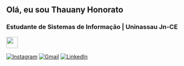 ## Olá, eu sou Thauany Honorato 

### Estudante de Sistemas de Informação | Uninassau Jn-CE

<p>
  <img src="https://skillicons.dev/icons?i=html,css,js" width="30" height="30" />
</p>


[![Instagram](https://img.shields.io/badge/Instagram-%23E4405F.svg?style=for-the-badge&logo=Instagram&logoColor=white)](https://www.instagram.com/SEU_INSTAGRAM)
[![Gmail](https://img.shields.io/badge/Gmail-D14836?style=for-the-badge&logo=gmail&logoColor=white)](mailto:SEU_EMAIL@gmail.com)
[![LinkedIn](https://img.shields.io/badge/LinkedIn-0077B5?style=for-the-badge&logo=linkedin&logoColor=white)](https://www.linkedin.com/in/SEU_LINKEDIN)
